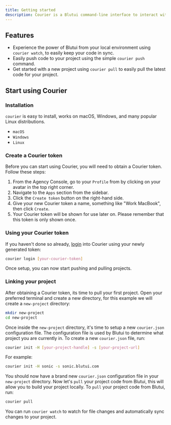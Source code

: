 ```yaml
---
title: Getting started
description: Courier is a Blutui command-line interface to interact with your Blutui project(s). It allows you to easily push and pull code to and from your project.
---
```


## Features

- Experience the power of Blutui from your local environment using `courier watch`, to easily keep your code in sync.
- Easily push code to your project using the simple `courier push` command.
- Get started with a new project using `courier pull` to easily pull the latest code for your project.

## Start using Courier

### Installation

`courier` is easy to install, works on macOS, Windows, and many popular Linux distributions.

- `macOS`
- `Windows`
- `Linux`

### Create a Courier token

Before you can start using Courier, you will need to obtain a Courier token. Follow these steps:

1. From the Agency Console, go to your `Profile` from by clicking on your avatar in the top right corner.
2. Navigate to the `Apps` section from the sidebar.
3. Click the `Create token` button on the right-hand side.
4. Give your new Courier token a name, something like "Work MacBook", then click `Create`.
5. Your Courier token will be shown for use later on. Please remember that this token is only shown once.

### Using your Courier token

If you haven't done so already, [login](/docs/courier/commands#login) into Courier using your newly generated token:

```bash
courier login [your-courier-token]
```

Once setup, you can now start pushing and pulling projects.

### Linking your project

After obtaining a Courier token, its time to pull your first project. Open your preferred terminal and create a new directory, for this example we will create a `new-project` directory:

```bash
mkdir new-project
cd new-project
```

Once inside the `new-project` directory, it's time to setup a new `courier.json` configuration file. The configuration file is used by Blutui to determine what project you are currently in. To create a new `courier.json` file, run:

```bash
courier init -H [your-project-handle] -s [your-project-url]
```

For example:

```bash
courier init -H sonic -s sonic.blutui.com
```

You should now have a brand new `courier.json` configuration file in your `new-project` directory. Now let's `pull` your project code from Blutui, this will allow you to build your project locally. To `pull` your project code from Blutui, run:

```bash
courier pull
```

You can run `courier watch` to watch for file changes and automatically sync changes to your project.

